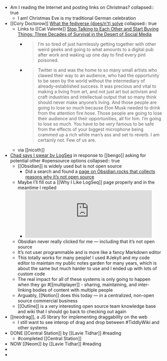 - Am I reading the Internet and posting links on Christmas?
  collapsed:: true
	- I am! Christmas Eve is my traditional German celebration
- [[Cory Doctorow]] [What the fediverse (does/n't) solve](https://pluralistic.net/2022/12/23/semipermeable-membranes/#free-as-in-puppies)
  collapsed:: true
	- Links to [[Cat Valente]] [Stop Talking to Each Other and Start Buying Things: Three Decades of Survival in the Desert of Social Media](https://catvalente.substack.com/p/stop-talking-to-each-other-and-start)
		- > I’m so tired of just harmlessly getting together with other weird geeks and going to what amounts to a digital pub after work and waking up one day to find every pint poisoned.
		- > Twitter is and was the home to so many small artists who clawed their way to an audience, who had the opportunity to be seen by the world without the intermediary of already-established success. It was precious and vital to making a living from art, and not just art but activism and craft industries and intellectual output that so many think should never make anyone’s living. And those people are going to lose so much because Elon Musk needed to drink from the attention fire hose. Those people are going to lose their audience and their opportunities, all for him. I’m going to lose so much. You have to be *very* famous to be safe from the effects of your biggest microphone being crammed up a rich white man’s ass and set to reverb. I am certainly not. Few of us are.
	- via [[nicoth]]
- [Chad says I swear by LogSeq](https://indieweb.social/@chadkoh/109578052048693366) in response to [[bengo]] asking for potential other #opensource options
  collapsed:: true
	- [[Obsidian]] is widely used but is not open source
		- Did a search and found a [page on Obsidian.rocks that collects reasons why it’s not open source](https://obsidian.rocks/why-isnt-obsidian-open-source/)
	- Maybe I’ll fill out a [[Why I Like LogSeq]] page properly and in the meantime I replied
		- <iframe src="https://toolsforthought.rocks/@boris/109578366721863061/embed" class="mastodon-embed" style="max-width: 100%; border: 0" width="400" height=“650” allowfullscreen="allowfullscreen"></iframe><script src="https://toolsforthought.rocks/embed.js" async="async"></script>
	- Obsidian never really clicked for me — including that it’s not open source
	- It’s not user programmable and is more like a fancy Markdown editor
	- This totally works for many people! I used #Jekyll and my code editor to maintain my public notes garden for many years, which is about the same but much harder to use and I ended up with lots of custom code
	- The real impact for all of these systems is only going to happen when they go #[[multiplayer]] - sharing, maintaining, and inter-linking bodies of content with multiple people
	- Arguably, [[Notion]] does this today — in a centralized, non-open source commercial business
	- [[Outline]] is a very interesting open source team knowledge base and wiki that I should go back to checking out again
- [[neodrag]], a JS library for implementing draggability on the web
	- I still want to see interop of drag and drop between #TiddlyWiki and other systems
- DONE [[Central Station]] by [[Lavie Tidhar]] #reading
	- #completed [[Central Station]]
- NOW [[Neom]] by [[Lavie Tidhar]] #reading
-
-